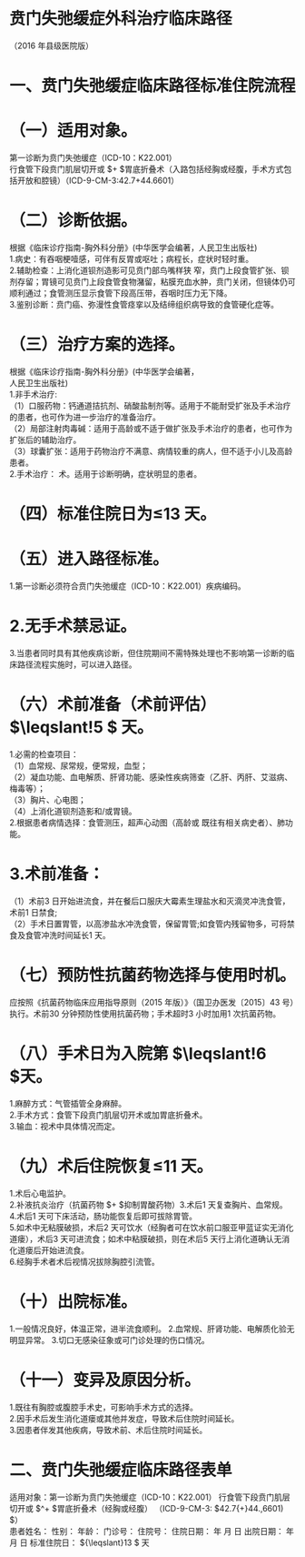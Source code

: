 # 贲门失弛缓症外科治疗临床路径  
（2016 年县级医院版）  
# 一、贲门失弛缓症临床路径标准住院流程  
# （一）适用对象。  
第一诊断为贲门失弛缓症（ICD-10：K22.001）  
行食管下段贲门肌层切开或 $+ $胃底折叠术（入路包括经胸或经腹，手术方式包括开放和腔镜）（ICD-9-CM-3:42.7+44.6601）  
# （二）诊断依据。  
根据《临床诊疗指南-胸外科分册》(中华医学会编著，人民卫生出版社)  
1.病史：有吞咽梗噎感，可伴有反胃或呕吐；病程长，症状时轻时重。  
2.辅助检查：上消化道钡剂造影可见贲门部鸟嘴样狭 窄，贲门上段食管扩张、钡剂存留；胃镜可见贲门上段食管食物潴留，粘膜充血水肿，贲门关闭，但镜体仍可顺利通过；食管测压显示食管下段高压带，吞咽时压力无下降。  
3.鉴别诊断：贲门癌、弥漫性食管痉挛以及结缔组织病导致的食管硬化症等。  
# （三）治疗方案的选择。  
根据《临床诊疗指南-胸外科分册》(中华医学会编著，  
人民卫生出版社)  
1.非手术治疗:  
（1）口服药物：钙通道拮抗剂、硝酸盐制剂等。适用于不能耐受扩张及手术治疗的患者，也可作为进一步治疗的准备治疗。  
（2）局部注射肉毒碱：适用于高龄或不适于做扩张及手术治疗的患者，也可作为扩张后的辅助治疗。  
（3）球囊扩张：适用于药物治疗不满意、病情较重的病人，但不适于小儿及高龄患者。  
2.手术治疗： 术。适用于诊断明确，症状明显的患者。  
# （四）标准住院日为≤13 天。  
# （五）进入路径标准。  
1.第一诊断必须符合贲门失弛缓症（ICD-10：K22.001）疾病编码。  
# 2.无手术禁忌证。  
3.当患者同时具有其他疾病诊断，但住院期间不需特殊处理也不影响第一诊断的临床路径流程实施时，可以进入路径。  
# （六）术前准备（术前评估） $\leqslant\!5 $ 天。  
1.必需的检查项目：  
（1）血常规、尿常规，便常规，血型；  
（2）凝血功能、血电解质、肝肾功能、感染性疾病筛查（乙肝、丙肝、艾滋病、梅毒等）；  
（3）胸片、心电图；  
（4）上消化道钡剂造影和/或胃镜。  
2.根据患者病情选择：食管测压，超声心动图（高龄或 既往有相关病史者）、肺功能。  
# 3.术前准备：  
（1）术前3 日开始进流食，并在餐后口服庆大霉素生理盐水和灭滴灵冲洗食管，术前1 日禁食;  
（2）手术日置胃管，以高渗盐水冲洗食管，保留胃管;如食管内残留物多，可将禁食及食管冲洗时间延长1 天。  
# （七）预防性抗菌药物选择与使用时机。  
应按照《抗菌药物临床应用指导原则（2015 年版）》（国卫办医发〔2015〕43 号）执行。术前30 分钟预防性使用抗菌药物；手术超时3 小时加用1 次抗菌药物。  
# （八）手术日为入院第 $\leqslant\!6 $天。  
1.麻醉方式：气管插管全身麻醉。  
2.手术方式：食管下段贲门肌层切开术或加胃底折叠术。  
3.输血：视术中具体情况而定。  
# （九）术后住院恢复≤11 天。  
1.术后心电监护。  
2.补液抗炎治疗（抗菌药物 $+ $抑制胃酸药物）3.术后1 天复查胸片、血常规。 4.术后1 天可下床活动，肠功能恢复后即可拔除胃管。  
5.如术中无粘膜破损，术后2 天可饮水（经胸者可在饮水前口服亚甲蓝证实无消化道瘘），术后3 天可进流食；如术中粘膜破损，则在术后5 天行上消化道确认无消化道瘘后开始进流食。  
6.经胸手术者术后视情况拔除胸腔引流管。  
# （十）出院标准。  
1.一般情况良好，体温正常，进半流食顺利。  2.血常规、肝肾功能、电解质化验无明显异常。 3.切口无感染征象或可门诊处理的伤口情况。  
# （十一）变异及原因分析。  
1.既往有胸腔或腹腔手术史，可影响手术方式的选择。  
2.因手术后发生消化道瘘或其他并发症，导致术后住院时间延长。  
3.因患者伴发其他疾病，导致术前、术后住院时间延长。  
# 二、贲门失弛缓症临床路径表单  
适用对象：第一诊断为贲门失弛缓症（ICD-10：K22.001） 行食管下段贲门肌层切开或 $^+ $胃底折叠术（经胸或经腹） （ICD-9-CM-3: $42.7{+}44.\,6601) $）  
患者姓名：           性别：    年龄：    门诊号：       住院号：       住院日期：   年  月  日    出院日期：   年  月   日     标准住院日： ${\leqslant}13 $ 天  
